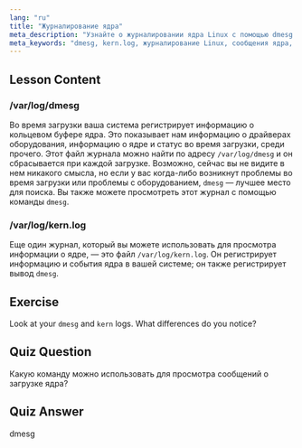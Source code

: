 ```yaml
---
lang: "ru"
title: "Журналирование ядра"
meta_description: "Узнайте о журналировании ядра Linux с помощью dmesg и kern.log. Разберитесь с сообщениями о загрузке и проблемами с оборудованием. Изучите журналы ядра для получения системной информации."
meta_keywords: "dmesg, kern.log, журналирование Linux, сообщения ядра, журнал загрузки, учебник по Linux, руководство для начинающих"
---
```


## Lesson Content

### /var/log/dmesg

Во время загрузки ваша система регистрирует информацию о кольцевом буфере ядра. Это показывает нам информацию о драйверах оборудования, информацию о ядре и статус во время загрузки, среди прочего. Этот файл журнала можно найти по адресу `/var/log/dmesg` и он сбрасывается при каждой загрузке. Возможно, сейчас вы не видите в нем никакого смысла, но если у вас когда-либо возникнут проблемы во время загрузки или проблемы с оборудованием, `dmesg` — лучшее место для поиска. Вы также можете просмотреть этот журнал с помощью команды `dmesg`.

### /var/log/kern.log

Еще один журнал, который вы можете использовать для просмотра информации о ядре, — это файл `/var/log/kern.log`. Он регистрирует информацию и события ядра в вашей системе; он также регистрирует вывод `dmesg`.

## Exercise

Look at your `dmesg` and `kern` logs. What differences do you notice?

## Quiz Question

Какую команду можно использовать для просмотра сообщений о загрузке ядра?

## Quiz Answer

dmesg
